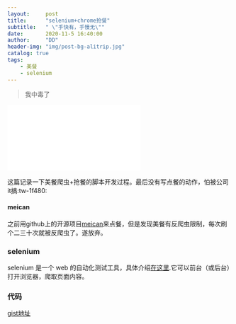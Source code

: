 ```yaml
---
layout:     post
title:      "selenium+chrome抢餐"
subtitle:   " \"手快有，手慢无\""
date:       2020-11-5 16:40:00
author:     "DD"
header-img: "img/post-bg-alitrip.jpg"
catalog: true
tags:
    - 美餐
    - selenium
---
```

> 我中毒了
<iframe src="//player.bilibili.com/player.html?aid=584724198&bvid=BV1rz4y1Z7iU&cid=238677930&page=1" scrolling="no" border="0" frameborder="no" framespacing="0" allowfullscreen="true"> </iframe>

这篇记录一下美餐爬虫+抢餐的脚本开发过程。最后没有写点餐的动作，怕被公司it搞:tw-1f480:

#### meican
之前用github上的开源项目[meican](https://github.com/LKI/meican)来点餐，但是发现美餐有反爬虫限制，每次刷个二三十次就被反爬虫了。遂放弃。
### selenium
selenium 是一个 web 的自动化测试工具，具体介绍[在这里](https://www.jianshu.com/p/1531e12f8852).它可以前台（或后台）打开浏览器，爬取页面内容。
### 代码
[gist地址](https://gist.github.com/DangoWang/84814da407cf6aacc83e6645f9fb40d6)

